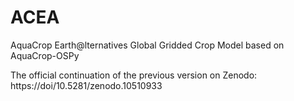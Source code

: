 # ACEA

AquaCrop Earth@lternatives
Global Gridded Crop Model based on AquaCrop-OSPy

The official continuation of the previous version on Zenodo: https://doi/10.5281/zenodo.10510933

